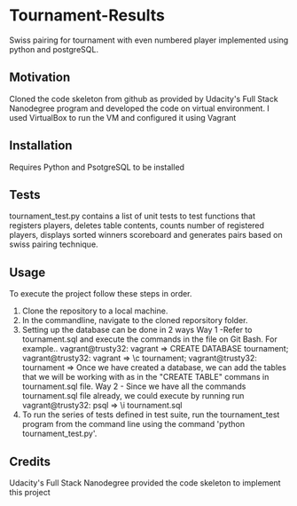 # Tournament-Results
Swiss pairing for tournament with even numbered player implemented using python and postgreSQL.

## Motivation
Cloned the code skeleton from github as provided by Udacity's Full Stack Nanodegree program and developed the code on virtual environment. I used VirtualBox to run the VM and configured it using Vagrant

## Installation
Requires Python and PsotgreSQL to be installed

## Tests
tournament_test.py contains a list of  unit tests to test functions that registers players, deletes table contents, counts number of registered players, displays sorted winners scoreboard and generates pairs based on swiss pairing technique.

## Usage
To execute the project follow these steps in order.

1. Clone the repository to a local machine.
2. In the commandline, navigate to the cloned reporsitory folder. 
3. Setting up the database can be done in 2 ways
Way 1 -Refer to tournament.sql and execute the commands in the file on Git Bash. For example..
      vagrant@trusty32: vagrant => CREATE DATABASE tournament;
      vagrant@trusty32: vagrant => \c tournament;
      vagrant@trusty32: tournament =>
  Once we have created a database, we can add the tables that we will be working with as in the "CREATE TABLE" commans in      tournament.sql file.
Way 2 - Since we have all the commands tournament.sql file already, we could execute by running run
vagrant@trusty32: psql => \i tournament.sql
4. To run the series of tests defined in test suite, run the tournament_test program from the command line using the command 'python tournament_test.py'.

## Credits
Udacity's Full Stack Nanodegree provided the code skeleton to implement this project

